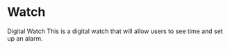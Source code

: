 # Watch
Digital Watch
This is a digital watch that will allow users to see time and set up an alarm.
